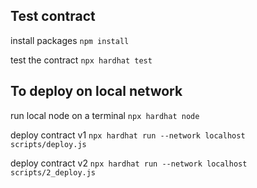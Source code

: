 ## Test contract
install packages
`npm install`

test the contract
`npx hardhat test`


## To deploy on local network
run local node on a terminal
`npx hardhat node`

deploy contract v1
`npx hardhat run --network localhost scripts/deploy.js`

deploy contract v2
`npx hardhat run --network localhost scripts/2_deploy.js`
